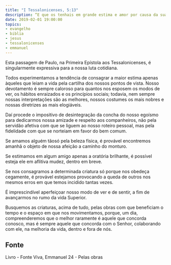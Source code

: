 ```yaml
---
title: "I Tessalonicenses, 5:13"
description: “E que os tenhais em grande estima e amor por causa da sua obra.” Paulo
date: 2019-02-01 19:00:00
topics: 
- evangelho
- biblia
- jesus
- tessalonicenses
- emmanuel
---
```


Esta passagem de Paulo, na Primeira Epístola aos Tessalonicenses, é
singularmente expressiva para a nossa luta cotidiana.

Todos experimentamos a tendência de consagrar a maior estima apenas
àqueles que leiam a vida pela cartilha dos nossos pontos de vista. Nosso
devotamento é sempre caloroso para quantos nos esposem os modos de ver, os
hábitos enraizados e os princípios sociais; todavia, nem sempre nossas
interpretações são as melhores, nossos costumes os mais nobres e nossas diretrizes
as mais elogiáveis.

Daí procede o impositivo de desintegração da concha do nosso egoísmo
para dedicarmos nossa amizade e respeito aos companheiros, não pela servidão
afetiva com que se liguem ao nosso roteiro pessoal, mas pela fidelidade com que se
norteiam em favor do bem comum.

Se amamos alguém tão­só pela beleza física, é provável encontremos
amanhã o objeto de nossa afeição a caminho do monturo.

Se estimamos em algum amigo apenas a oratória brilhante, é possível esteja
ele em aflitiva mudez, dentro em breve.

Se nos consagramos a determinada criatura só porque nos obedeça
cegamente, é provável estejamos provocando a queda de outros nos mesmos erros
em que temos incidido tantas vezes.

É imprescindível aperfeiçoar nosso modo de ver e de sentir, a fim de
avançarmos no rumo da vida Superior.

Busquemos as criaturas, acima de tudo, pelas obras com que beneficiam o
tempo e o espaço em que nos movimentamos, porque, um dia, compreenderemos
que o melhor raramente é aquele que concorda conosco, mas é sempre aquele que
concorda com o Senhor, colaborando com ele, na melhoria da vida, dentro e fora de
nós.


## Fonte
Livro - Fonte Viva, Emmanuel
24 - Pelas obras
